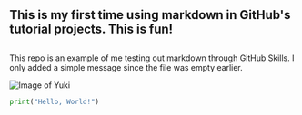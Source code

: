 # <h2> This is my first time using markdown in GitHub's tutorial projects. This is fun! <h2>

This repo is an example of me testing out markdown through GitHub Skills. I only added a simple message since the file was empty earlier.


![Image of Yuki](https://lh3.googleusercontent.com/-MjsGuAYFTbc/UVjjtsjE9bI/AAAAAAAAW0M/7qTVKnYcMoI/s640/VLC-00007.png)

``` python
print("Hello, World!")
```
